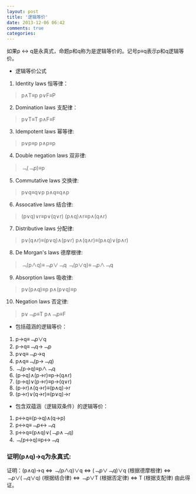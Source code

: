 ```yaml
---
layout: post
title: '逻辑等价'
date: 2013-12-06 06:42
comments: true
categories: 
---
```

如果p ↔ q是永真式，命题p和q称为是逻辑等价的。记号p≡q表示p和q逻辑等价。

* 逻辑等价公式

1. Identity laws 恒等律：
> p∧T≡p
p∨F≡P

2. Domination laws 支配律：
> p∨T≡T
p∧F≡F

3. Idempotent laws 幂等律:
> p∨p≡p
p∧p≡p

4. Double negation laws 双非律:
> ﹁(﹁p)≡p

5. Commutative laws 交换律:
> p∨q≡q∨p
p∧q≡q∧p

6. Assocative laws 结合律:
> (p∨q)∨r≡p∨(q∨r)
(p∧q)∧r≡p∧(q∧r)

7. Distributive laws 分配律:
> p∨(q∧r)≡(p∨q)∧(p∨r)
p∧(q∧r)≡(p∧q)∨(p∧r)

8. De Morgan's laws 德摩根律:
> ﹁(p∧q)≡﹁p∨﹁q
﹁(p∨q)≡﹁p∧﹁q

9. Absorption laws 吸收律:
> p∨(p∧q)≡p
p∧(p∨q)≡p

10. Negation laws 否定律:
> p∨﹁p≡T
p∧﹁p≡F

* 包括蕴涵的逻辑等价：

1. p→q≡﹁p∨q
2. p→q≡﹁q→﹁p
3. p∨q≡﹁p→q
4. p∧q≡﹁(p→﹁q)
5. ﹁(p→q)≡p∧﹁q
6. (p→q)∧(p→r)≡p→(q∧r)
7. (p→q)∨(p→r)≡p→(q∨r)
8. (p→r)∧(q→r)≡(p∧q)→r
9. (p→r)∨(q→r)≡(p∨q)→r

* 包含双蕴涵（逻辑双条件）的逻辑等价：

1. p↔q≡(p→q)∧(q→p)
2. p↔q≡﹁p↔﹁q
3. p↔q≡(p∧q)∨(﹁p∧﹁q)
4. ﹁(p↔q)≡p↔﹁q

### 证明(p∧q)→q为永真式:
证明：(p∧q)→q ⇔ ﹁(p∧q)∨q
				     ⇔ (﹁p∨﹁q)∨q (根据德摩根律)
             ⇔ ﹁p∨(﹁q∨q) (根据结合律)
             ⇔ ﹁p∨T (根据否定律)
             ⇔ T (根据支配律)
由此得证。
